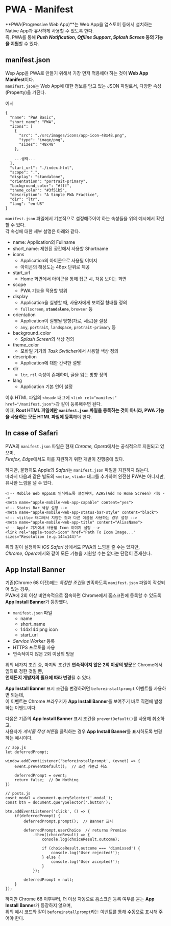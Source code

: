 # PWA - Manifest

**PWA(Progressive Web App)**는 Web App을 앱스토어 등에서 설치하는 Native App과 유사하게 사용할 수 있도록 한다.  
즉, PWA를 통해 ***Push Notification*, *Offline Support*, *Splash Screen* 등의 기능을 지원**할 수 있다.

## manifest.json

Wep App을 PWA로 만들기 위해서 가장 먼저 적용해야 하는 것이 **Web App Manifest**이다.  
`manifest.json`는 Web App에 대한 정보를 담고 있는 JSON 파일로서, 다양한 속성(Property)을 가진다.

예시
```
{
  "name": "PWA Basic",
  "short_name": "PWA",
  "icons": [
    {
      "src": "./src/images/icons/app-icon-48x48.png",
      "type": "image/png",
      "sizes": "48x48"
    },

    ...생략...
  ],
  "start_url": "./index.html",
  "scope": ".",
  "display": "standalone",
  "orientation": "portrait-primary",
  "background_color": "#fff",
  "theme_color": "#3f51b5",
  "description": "A Simple PWA Practice",
  "dir": "ltr",
  "lang": "en-US"
}
```

`manifest.json` 파일에서 기본적으로 설정해주어야 하는 속성들을 위의 예시에서 확인할 수 있다.  
각 속성에 대한 세부 설명은 아래와 같다. 

- name: Application의 Fullname
- short_name: 제한된 공간에서 사용할 Shortname
- icons
    - Application의 아이콘으로 사용될 이미지
    - 아이콘의 해상도는 48px 단위로 제공 
- start_url
    - Home 화면에서 아이콘을 통해 접근 시, 처음 보이는 화면
- scope
    - PWA 기능을 적용할 범위
- display
    - Application을 실행할 때, 사용자에게 보여질 형태를 정의
    - `fullscreen`, **`standalone`**, `browser` 등
- orientation
    - Application이 실행될 방향(가로, 세로)을 설정
    - `any`, `portrait`, `landspace`, `protrait-primary` 등
- background_color
    - *Splash Screen*의 색상 정의
- theme_color
    - 모바일 기기의 *Task Swticher*에서 사용할 색상 정의
- description
    - Application에 대한 간략한 설명
- dir
    - `ltr`, `rtl` 속성이 존재하며, 글을 읽는 방향 정의
- lang
    - Application 기본 언어 설정
 
이후 HTML 파일의 `<head>` 태그에 `<link rel="manifest" href="/manifest.json">`과 같이 등록해주면 된다.  
이때, **Root HTML 파일에만 `manifest.json` 파일을 등록하는 것이 아니라, PWA 기능을 사용하는 모든 HTML 파일에 등록**해야 한다.

## In case of Safari

PWA의 `manifest.json` 파일은 현재 *Chrome, Opera*에서는 공식적으로 지원되고 있으며,  
*Firefox, Edge*에서도 이를 지원하기 위한 개발이 진행중에 있다.

하지만, 불행히도 Apple의 *Safari*는 `manifest.json` 파일을 지원하지 않는다.  
따라서 다음과 같은 별도의 `<meta>`, `<link>` 태그를 추가하여 완전한 PWA는 아니지만, 유사한 느낌을 낼 수 있다.

```
<!-- Mobile Web App으로 인식하도록 설정하여, A2HS(Add To Home Screen) 가능 -->
<meta name="apple-mobile-web-app-capable" content="yes">  
<!-- Status Bar 색상 설정 -->
<meta name="apple-mobile-web-app-status-bar-style" content="black">
<!-- <title> 태그에서 지정한 것과 다른 이름을 사용하는 경우 설정 -->
<meta name="apple-mobile-web-app-title" content="AliasName">
<!-- Apple 기기에서 사용할 Icon 이미지 설정 -->
<link rel="apple-touch-icon" href="Path To Icom Image..." sizes="Resolution (e.g.144x144)">
```

위와 같이 설정하여 *iOS Safari* 상에서도 PWA의 느낌을 줄 수는 있지만,  
*Chrome, Opera*에서와 같이 모든 기능을 지원할 수는 없다는 단점이 존재한다.


## App Install Banner

기존(Chrome 68 이전)에는 *특정한 조건*을 만족하도록 `manifest.json` 파일이 작성되어 있는 경우,  
PWA에 2회 이상 비연속적으로 접속하면 Chrome에서 홈스크린에 등록할 수 있도록 **App Install Banner**가 등장했다.

- `manifest.json` 파일
    - name
    - short_name
    - 144x144 png icon
    - start_url
- *Service Worker* 등록
- HTTPS 프로토콜 사용
- 연속적이지 않은 2회 이상의 방문

위의 네가지 조건 중, 마지막 조건인 **연속적이지 않은 2회 이상의 방문**은 Chrome에서 임의로 정한 것일 뿐,  
**언제든지 개발자의 필요에 따라 변경**될 수 있다.

**App Install Banner** 표시 조건을 변경하려면 `beforeinstallprompt` 이벤트를 사용하면 되는데,  
이 이벤트는 Chrome 브라우저가 **App Install Banner**를 보여주기 바로 직전에 발생하는 이벤트이다.

다음은 기존의 **App Install Banner** 표시 조건을 `preventDefault()`를 사용해 취소하고,  
사용자가 *게시물 작성 버튼*을 클릭하는 경우 **App Install Banner**를 표시하도록 변경하는 예시이다.

```
// app.js
let deferredPrompt;

window.addEventListener('beforeinstallprompt', (evnet) => {
    event.preventDefault();  // 조건 기본값 취소

    deferredPrompt = event;
    return false;  // Do Nothing
})
```

```
// posts.js
cosnt modal = document.querySelector('.modal');
const btn = document.querySelector('.button');

btn.addEventListener('click', () => {
    if(deferredPrompt) {
        deferredPrompt.prompt();  // Banner 표시

        deferredPrompt.userChoice  // returns Promise 
            .then((choiceResult) => {
                console.log(choiceResult.outcome);

                if (choiceResult.outcome === 'dismissed') {
                    console.log('User rejected!');
                } else {
                    console.log('User accepted!');
                }
            });
        
        deferredPrompt = null;
    }
});
```

하지만 Chrome 68 이후부터, 더 이상 자동으로 홈스크린 등록 여부를 묻는 **App Install Banner**가 등장하지 않으며,  
위의 예시 코드와 같이 `beforeinstallprompt`라는 이벤트를 통해 수동으로 표시해 주어야 한다.

